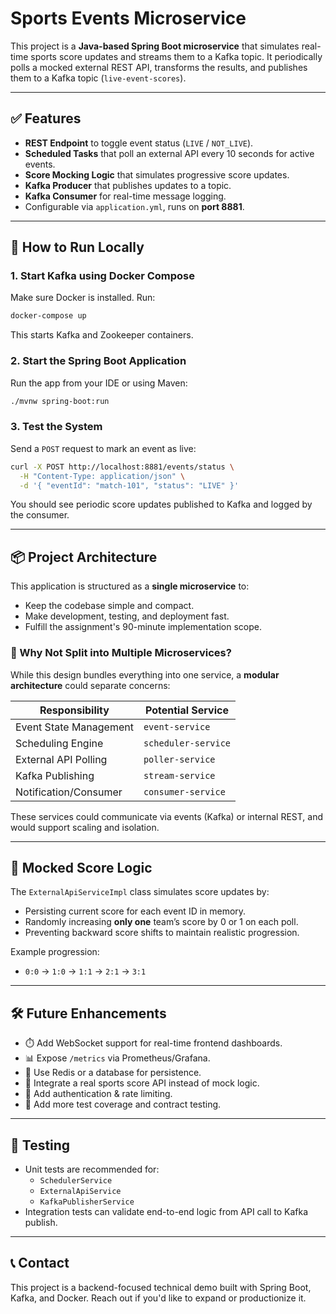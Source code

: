 # Sports Events Microservice

This project is a **Java-based Spring Boot microservice** that simulates real-time sports score updates and streams them to a Kafka topic. It periodically polls a mocked external REST API, transforms the results, and publishes them to a Kafka topic (`live-event-scores`).

---

## ✅ Features
- **REST Endpoint** to toggle event status (`LIVE` / `NOT_LIVE`).
- **Scheduled Tasks** that poll an external API every 10 seconds for active events.
- **Score Mocking Logic** that simulates progressive score updates.
- **Kafka Producer** that publishes updates to a topic.
- **Kafka Consumer** for real-time message logging.
- Configurable via `application.yml`, runs on **port 8881**.

---

## 🚀 How to Run Locally

### 1. Start Kafka using Docker Compose
Make sure Docker is installed. Run:
```bash
docker-compose up
```
This starts Kafka and Zookeeper containers.

### 2. Start the Spring Boot Application
Run the app from your IDE or using Maven:
```bash
./mvnw spring-boot:run
```

### 3. Test the System
Send a `POST` request to mark an event as live:
```bash
curl -X POST http://localhost:8881/events/status \
  -H "Content-Type: application/json" \
  -d '{ "eventId": "match-101", "status": "LIVE" }'
```
You should see periodic score updates published to Kafka and logged by the consumer.

---

## 📦 Project Architecture

This application is structured as a **single microservice** to:
- Keep the codebase simple and compact.
- Make development, testing, and deployment fast.
- Fulfill the assignment's 90-minute implementation scope.

### 📌 Why Not Split into Multiple Microservices?
While this design bundles everything into one service, a **modular architecture** could separate concerns:

| Responsibility         | Potential Service          |
|------------------------|----------------------------|
| Event State Management | `event-service`            |
| Scheduling Engine      | `scheduler-service`        |
| External API Polling   | `poller-service`           |
| Kafka Publishing       | `stream-service`           |
| Notification/Consumer  | `consumer-service`         |

These services could communicate via events (Kafka) or internal REST, and would support scaling and isolation.

---

## 🧠 Mocked Score Logic
The `ExternalApiServiceImpl` class simulates score updates by:
- Persisting current score for each event ID in memory.
- Randomly increasing **only one** team’s score by 0 or 1 on each poll.
- Preventing backward score shifts to maintain realistic progression.

Example progression:
- `0:0` → `1:0` → `1:1` → `2:1` → `3:1`

---

## 🛠️ Future Enhancements
- ⏱️ Add WebSocket support for real-time frontend dashboards.
- 📊 Expose `/metrics` via Prometheus/Grafana.
- 💾 Use Redis or a database for persistence.
- 📡 Integrate a real sports score API instead of mock logic.
- 🔐 Add authentication & rate limiting.
- 🧪 Add more test coverage and contract testing.

---

## 🧪 Testing
- Unit tests are recommended for:
    - `SchedulerService`
    - `ExternalApiService`
    - `KafkaPublisherService`
- Integration tests can validate end-to-end logic from API call to Kafka publish.

---

## 📞 Contact
This project is a backend-focused technical demo built with Spring Boot, Kafka, and Docker. Reach out if you'd like to expand or productionize it.
